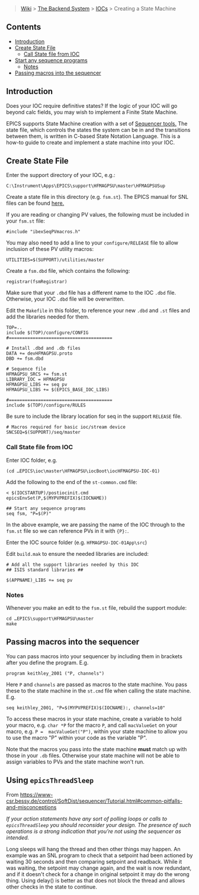 > [Wiki](Home) > [The Backend System](The-Backend-System) > [IOCs](IOCs) > Creating a State Machine

## Contents
- [Introduction](#introduction)
- [Create State File](#create-state-file)
    - [Call State file from IOC](#call-state-file-from-ioc)
- [Start any sequence programs](#start-any-sequence-programs)
    - [Notes](#notes)
- [Passing macros into the sequencer](#passing-macros-into-the-sequencer)

## Introduction
Does your IOC require definitive states? If the logic of your IOC will go beyond calc fields, you may wish to implement a Finite State Machine. 

EPICS supports State Machine creation with a set of [Sequencer tools.](https://epics-modules.github.io/sequencer/Manual.html) The state file, which controls the states the system can be in and the transitions between them, is written in C-based State Notation Language.
This is a how-to guide to create and implement a state machine into your IOC.

## Create State File 

Enter the support directory of your IOC, e.g.:
```
C:\Instrument\Apps\EPICS\support\HFMAGPSU\master\HFMAGPSUSup
```
Create a state file in this directory (e.g. `fsm.st`).
The EPICS manual for SNL files can be found [here.](https://epics-modules.github.io/sequencer/Manual.html)

If you are reading or changing PV values, the following must be included in your `fsm.st` file:
```
#include "ibexSeqPVmacros.h"
```
You may also need to add a line to your `configure/RELEASE` file to allow inclusion of these PV utility macros:
```
UTILITIES=$(SUPPORT)/utilities/master
```

Create a `fsm.dbd` file, which contains the following:
```
registrar(fsmRegistrar)
```
Make sure that your `.dbd` file has a different name to the IOC `.dbd` file. Otherwise, your IOC `.dbd` file will be overwritten.

Edit the `Makefile` in this folder, to reference your new `.dbd` and `.st` files and add the libraries needed for them.
```
TOP=..
include $(TOP)/configure/CONFIG
#=======================================

# Install .dbd and .db files
DATA += devHFMAGPSU.proto
DBD += fsm.dbd

# Sequence file
HFMAGPSU_SRCS += fsm.st
LIBRARY_IOC = HFMAGPSU
HFMAGPSU_LIBS += seq pv
HFMAGPSU_LIBS += $(EPICS_BASE_IOC_LIBS)

#=======================================
include $(TOP)/configure/RULES
```

Be sure to include the library location for seq in the support `RELEASE` file.
```
# Macros required for basic ioc/stream device
SNCSEQ=$(SUPPORT)/seq/master
```

### Call State file from IOC
Enter IOC folder, e.g.
```
(cd …EPICS\ioc\master\HFMAGPSU\iocBoot\iocHFMAGPSU-IOC-01)
```
Add the following to the end of the `st-common.cmd` file:
```
< $(IOCSTARTUP)/postiocinit.cmd
epicsEnvSet(P,$(MYPVPREFIX)$(IOCNAME))

## Start any sequence programs
seq fsm, "P=$(P)"
```
In the above example, we are passing the name of the IOC through to the `fsm.st` file so we can reference PVs in it with `{P}:`.

Enter the IOC source folder (e.g. ``HFMAGPSU-IOC-01App\src``)

Edit `build.mak` to ensure the needed libraries are included:
```
# Add all the support libraries needed by this IOC
## ISIS standard libraries ##

$(APPNAME)_LIBS += seq pv
```
### Notes

Whenever you make an edit  to the `fsm.st` file, rebuild the support module:
```
cd …EPICS\support\HFMAGPSU\master
make
```

## Passing macros into the sequencer

You can pass macros into your sequencer by including them in brackets after you define the program. E.g.

```
program keithley_2001 ("P, channels")
```

Here `P` and `channels` are passed as macros to the state machine. You pass these to the state machine in the `st.cmd` file when calling the state machine. E.g.

```
seq keithley_2001, "P=$(MYPVPREFIX)$(IOCNAME):, channels=10"
```

To access these macros in your state machine, create a variable to hold your macro, e.g. `char *P` for the macro `P`, and call `macValueGet` on your macro, e.g. `P =  macValueGet("P")`, within your state machine to allow you to use the macro "P" within your code as the variable "P".

Note that the macros you pass into the state machine **must** match up with those in your `.db` files. Otherwise your state machine will not be able to assign variables to PVs and the state machine won't run.

## Using `epicsThreadSleep`

From https://www-csr.bessy.de/control/SoftDist/sequencer/Tutorial.html#common-pitfalls-and-misconceptions

*If your action statements have any sort of polling loops or calls to `epicsThreadSleep` you should reconsider your design. The presence of such operations is a strong indication that you’re not using the sequencer as intended.*

Long sleeps will hang the thread and then other things may happen. An example was an SNL program to check that a setpoint had been actioned by waiting 30 seconds and then comparing setpoint and readback. While it was waiting, the setpoint may change again, and the wait is now redundant, and if it doesn't check for a change in original setpoint it may do the wrong thing. Using delay() is better as that does not block the thread and allows other checks in the state to continue.     